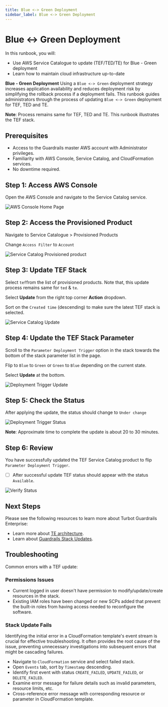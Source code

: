 ```yaml
---
title: Blue <-> Green Deployment
sidebar_label: Blue <-> Green Deployment
---
```



# Blue <-> Green Deployment

In this runbook, you will:

- Use AWS Service Catalogue to update (TEF/TED/TE) for Blue - Green deployment
- Learn how to maintain cloud infrastructure up-to-date

**Blue - Green Deployment** Using a `Blue <-> Green` deployment strategy increases application availability and reduces deployment risk by simplifying the rollback process if a deployment fails. This runbook guides administrators through the process of updating `Blue <-> Green` deployment for TEF, TED and TE.

**Note**: Process remains same for TEF, TED and TE. This runbook illustrates the TEF stack.

## Prerequisites

- Access to the Guardrails master AWS account with Administrator privileges.
- Familiarity with AWS Console, Service Catalog, and CloudFormation services.
- No downtime required.

## Step 1: Access AWS Console

Open the AWS Console and navigate to the Service Catalog service.

![AWS Console Home Page](/images/docs/guardrails/runbooks/enterprise-install/blue-green-deployment/aws-service-catalog-console.png)

## Step 2: Access the Provisioned Product

Navigate to Service Catalogue > Provisioned Products

Change `Access Filter` to `Account`

![Service Catalog Provisioned product](/images/docs/guardrails/runbooks/enterprise-install/blue-green-deployment/aws-service-catalog-provisioned-product-list.png)


## Step 3: Update TEF Stack

Select `tef`from the list of provisioned products. Note that, this update process remains same for `ted` & `te`.

Select **Update** from the right top corner **Action** dropdown.

Sort on the `Created time` (descending) to make sure the latest TEF stack is selected.

![Service Catalog Update](/images/docs/guardrails/runbooks/enterprise-install/blue-green-deployment/aws-service-catalog-tef-update.png)

## Step 4: Update the TEF Stack Parameter

Scroll to the `Parameter Deployment Trigger` option in the stack towards the bottom of the stack parameter list in the page.

Flip to `Blue` to `Green` or `Green` to `Blue` depending on the current state.

Select **Update** at the bottom.

![Deployment Trigger Update](/images/docs/guardrails/runbooks/enterprise-install/blue-green-deployment/aws-service-catalog-tef-trigger-change.png)

## Step 5: Check the Status

After applying the update, the status should change to `Under change`

![Deployment Trigger Status](/images/docs/guardrails/runbooks/enterprise-install/blue-green-deployment/aws-service-catalog-tef-update-status-in-progress.png)

**Note**: Approximate time to complete the update is about 20 to 30 minutes.

## Step 6: Review

You have successfully updated the TEF Service Catalog product to flip `Parameter Deployment Trigger`.

- [ ] After successful update TEF status should appear with the status `Available`.

![Verify Status](/images/docs/guardrails/runbooks/enterprise-install/blue-green-deployment/aws-service-catalog-tef-update-verify-available.png)


## Next Steps

Please see the following resources to learn more about Turbot Guardrails Enterprise:

- Learn more about [TE architecture](https://turbot.com/guardrails/docs/enterprise/architecture).
- Learn about [Guardrails Stack Updates](https://turbot.com/guardrails/docs/enterprise/updating-stacks#guardrails-stack-updates).

## Troubleshooting

Common errors with a TEF update:

### Permissions Issues

- Current logged in user doesn't have permission to modify/update/create resources in the stack.
- Existing IAM roles have been changed or new SCPs added that prevent the built-in roles from having access needed to reconfigure the software.

### Stack Update Fails

Identifying the initial error in a CloudFormation template's event stream is crucial for effective troubleshooting. It often provides the root cause of the issue, preventing unnecessary investigations into subsequent errors that might be cascading failures.

- Navigate to `CloudFormation` service and select failed stack.
- Open `Events` tab, sort by `Timestamp` descending.
- Identify first event with status `CREATE_FAILED`, `UPDATE_FAILED`, or `DELETE_FAILED`.
- Examine error message for failure details such as invalid parameters, resource limits, etc.
- Cross-reference error message with corresponding resource or parameter in CloudFormation template.
